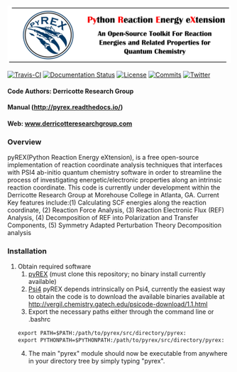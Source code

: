 ![pyrex](logos/pyrex_logo_2019_banner.png)

[![Travis-CI](https://travis-ci.org/WDerricotte/pyrex.svg?branch=master)](https://travis-ci.org/WDerricotte/pyrex)
[![Documentation Status](https://readthedocs.org/projects/pyrex/badge/?version=latest)](http://pyrex.readthedocs.io/en/latest/?badge=latest)
[![License](https://img.shields.io/github/license/WDerricotte/pyrex)](https://github.com/WDerricotte/pyrex/blob/master/LICENSE)
[![Commits](https://img.shields.io/github/commit-activity/m/WDerricotte/pyrex)](https://github.com/WDerricotte/pyrex/commits/master)
[![Twitter](https://img.shields.io/twitter/follow/ProfDerricotte?style=social&logo=twitter)](https://twitter.com/ProfDerricotte)

#### Code Authors: Derricotte Research Group

#### Manual (http://pyrex.readthedocs.io/)
#### Web: www.derricotteresearchgroup.com

### Overview

pyREX(Python Reaction Energy eXtension), is a free open-source implementation of reaction coordinate analysis techniques that interfaces with PSI4 ab-initio quantum chemistry software in order to streamline the process of investigating energetic/electronic properties along an intrinsic reaction coordinate. This code is currently under development within the Derricotte Research Group at Morehouse College in Atlanta, GA. Current Key features include:(1) Calculating SCF energies along the reaction coordinate, (2) Reaction Force Analysis, (3) Reaction Electronic Flux (REF) Analysis, (4) Decomposition of REF into Polarization and Transfer Components, (5) Symmetry Adapted Perturbation Theory Decomposition analysis

### Installation
1. Obtain required software
    1. [pyREX](https://github.com/WDerricotte/pyrex) (must clone this repository; no binary install currently available)
    2. [Psi4](http://psicode.org/psi4manual/1.1/build_obtaining.html) pyREX depends intrinsically on Psi4, currently the easiest way to obtain the code is to download the available binaries available at http://vergil.chemistry.gatech.edu/psicode-download/1.1.html
    3. Export the necessary paths either through the command line or .bashrc
    ``` 
    export PATH=$PATH:/path/to/pyrex/src/directory/pyrex:
    export PYTHONPATH=$PYTHONPATH:/path/to/pyrex/src/directory/pyrex:
    ```
    4. The main "pyrex" module should now be executable from anywhere in your directory tree by simply typing "pyrex".  
